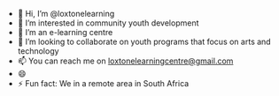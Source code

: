 - 👋 Hi, I’m @loxtonelearning
- 👀 I’m interested in community youth development
- 🌱 I’m an e-learning centre
- 💞️ I’m looking to collaborate on youth programs that focus on arts and technology
- 📫 You can reach me on loxtonelearningcentre@gmail.com
- 😄 
- ⚡ Fun fact: We in a remote area in South Africa

<!---
loxtonelearning/loxtonelearning is a ✨ special ✨ repository because its `README.md` (this file) appears on your GitHub profile.
You can click the Preview link to take a look at your changes.
--->
